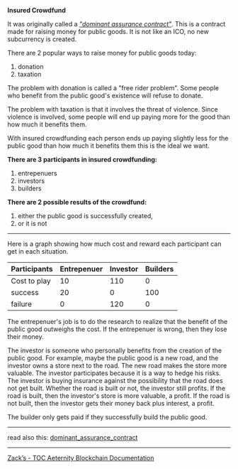 **Insured Crowdfund**

It was originally called a [_"dominant assurance contract"_](dominant_assurance_contract).
This is a contract made for raising money for public goods. 
It is not like an ICO, no new subcurrency is created.

There are 2 popular ways to raise money for public goods today:
1) donation
2) taxation

The problem with donation is called a "free rider problem".
Some people who benefit from the public good's existence will refuse to 
donate.

The problem with taxation is that it involves the threat of violence.
Since violence is involved, some people will end up paying more for the 
good than how much it benefits them.

With insured crowdfunding each person ends up paying slightly less for 
the public good than how much it benefits them this is the ideal we want.


**There are 3 participants in insured crowdfunding:**

1) entrepenuers
2) investors
3) builders

**There are 2 possible results of the crowdfund:**

1) either the public good is successfully created,
2) or it is not

***

Here is a graph showing how much cost and reward each participant can 
get in each situation.

|  Participants  | Entrepenuer  | Investor  |Builders|
|:---------------|:-------------|:----------|:-------|
|  Cost to play  |  10          |  110      |    0   |
|  success       |  20          |    0      |  100   |
|  failure       | 0            | 120       |   0    |



The entrepenuer's job is to do the research to realize that the benefit of the public good outweighs the cost. If the entrepenuer is wrong, then they lose their money.

The investor is someone who personally benefits from the creation of the public good. For example, maybe the public good is a new road, and the investor owns a store next to the road. The new road makes the store more valuable.
The investor participates because it is a way to hedge his risks. The investor is buying insurance against the possibility that the road does not get built. Whether the road is built or not, the investor still profits.
If the road is built, then the investor's store is more valuable, a profit.
If the road is not built, then the investor gets their money back plus interest, a profit.

The builder only gets paid if they successfully build the public good.

***
read also this: [dominant_assurance_contract](dominant_assurance_contract)
***
[Zack’s - TOC Aeternity Blockchain Documentation](Zack_Docs_TOC)